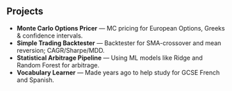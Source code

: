 ## Projects

* **Monte Carlo Options Pricer** — MC pricing for European Options, Greeks \& confidence intervals.
* **Simple Trading Backtester** — Backtester for SMA-crossover and mean reversion; CAGR/Sharpe/MDD.
* **Statistical Arbitrage Pipeline** — Using ML models like Ridge and Random Forest for arbitrage.
* **Vocabulary Learner** — Made years ago to help study for GCSE French and Spanish.
